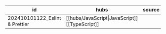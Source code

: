 
| id                             | hubs                                          | source |
| ------------------------------ | --------------------------------------------- | ------ |
| 202410101122_Eslint & Prettier | [[hubs/JavaScript\|JavaScript]][[TypeScript]] |        |
